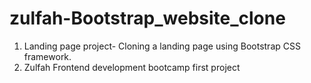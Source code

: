 # zulfah-Bootstrap_website_clone
1. Landing page project- Cloning a landing page using Bootstrap CSS framework.
2. Zulfah Frontend development bootcamp first project
